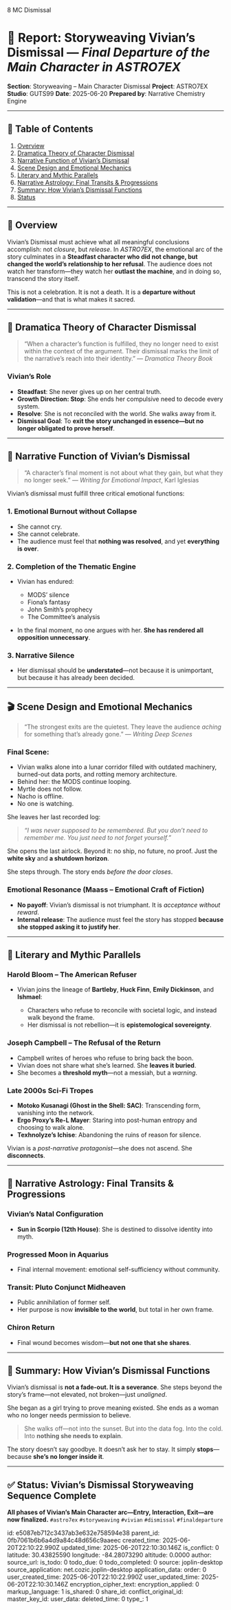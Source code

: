 8 MC Dismissal 

# 📘 Report: Storyweaving Vivian’s Dismissal — *Final Departure of the Main Character in ASTRO7EX*

**Section**: Storyweaving – Main Character Dismissal
**Project**: ASTRO7EX
**Studio**: GUTS99
**Date**: 2025-06-20
**Prepared by**: Narrative Chemistry Engine

---

## 📓 Table of Contents

1. [Overview](#overview)
2. [Dramatica Theory of Character Dismissal](#dramatica-theory-of-character-dismissal)
3. [Narrative Function of Vivian’s Dismissal](#narrative-function-of-vivian’s-dismissal)
4. [Scene Design and Emotional Mechanics](#scene-design-and-emotional-mechanics)
5. [Literary and Mythic Parallels](#literary-and-mythic-parallels)
6. [Narrative Astrology: Final Transits & Progressions](#narrative-astrology-final-transits--progressions)
7. [Summary: How Vivian’s Dismissal Functions](#summary-how-vivian’s-dismissal-functions)
8. [Status](#status)

---

## 🧠 Overview

Vivian’s Dismissal must achieve what all meaningful conclusions accomplish: not *closure*, but *release*. In *ASTRO7EX*, the emotional arc of the story culminates in a **Steadfast character who did not change, but changed the world’s relationship to her refusal**. The audience does not watch her transform—they watch her **outlast the machine**, and in doing so, transcend the story itself.

This is not a celebration.
It is not a death.
It is a **departure without validation**—and that is what makes it sacred.

---

## 🧱 Dramatica Theory of Character Dismissal

> “When a character’s function is fulfilled, they no longer need to exist within the context of the argument. Their dismissal marks the limit of the narrative’s reach into their identity.”
> — *Dramatica Theory Book*

### **Vivian’s Role**

* **Steadfast**: She never gives up on her central truth.
* **Growth Direction: Stop**: She ends her compulsive need to decode every system.
* **Resolve**: She is not reconciled with the world. She walks away from it.
* **Dismissal Goal**: To **exit the story unchanged in essence—but no longer obligated to prove herself**.

---

## 🧰 Narrative Function of Vivian’s Dismissal

> “A character’s final moment is not about what they gain, but what they no longer seek.”
> — *Writing for Emotional Impact*, Karl Iglesias

Vivian’s dismissal must fulfill three critical emotional functions:

### **1. Emotional Burnout without Collapse**

* She cannot cry.
* She cannot celebrate.
* The audience must feel that **nothing was resolved**, and yet **everything is over**.

### **2. Completion of the Thematic Engine**

* Vivian has endured:

  * MODS’ silence
  * Fiona’s fantasy
  * John Smith’s prophecy
  * The Committee’s analysis
* In the final moment, no one argues with her.
  **She has rendered all opposition unnecessary**.

### **3. Narrative Silence**

* Her dismissal should be **understated**—not because it is unimportant, but because it has already been decided.

---

## 🎬 Scene Design and Emotional Mechanics

> “The strongest exits are the quietest. They leave the audience *aching* for something that’s already gone.”
> — *Writing Deep Scenes*

### **Final Scene:**

* Vivian walks alone into a lunar corridor filled with outdated machinery, burned-out data ports, and rotting memory architecture.
* Behind her: the MODS continue looping.
* Myrtle does not follow.
* Nacho is offline.
* No one is watching.

She leaves her last recorded log:

> *“I was never supposed to be remembered. But you don’t need to remember me. You just need to not forget yourself.”*

She opens the last airlock.
Beyond it: no ship, no future, no proof.
Just the **white sky** and **a shutdown horizon**.

She steps through.
The story ends *before the door closes*.

### **Emotional Resonance (Maass – Emotional Craft of Fiction)**

* **No payoff**: Vivian’s dismissal is not triumphant. It is *acceptance without reward*.
* **Internal release**: The audience must feel the story has stopped **because she stopped asking it to justify her**.

---

## 📖 Literary and Mythic Parallels

### **Harold Bloom – The American Refuser**

* Vivian joins the lineage of **Bartleby**, **Huck Finn**, **Emily Dickinson**, and **Ishmael**:

  * Characters who refuse to reconcile with societal logic, and instead walk beyond the frame.
  * Her dismissal is not rebellion—it is **epistemological sovereignty**.

### **Joseph Campbell – The Refusal of the Return**

* Campbell writes of heroes who refuse to bring back the boon.
* Vivian does not share what she’s learned. She **leaves it buried**.
* She becomes a **threshold myth**—not a messiah, but a *warning*.

### **Late 2000s Sci-Fi Tropes**

* **Motoko Kusanagi (Ghost in the Shell: SAC)**: Transcending form, vanishing into the network.
* **Ergo Proxy’s Re-L Mayer**: Staring into post-human entropy and choosing to walk alone.
* **Texhnolyze’s Ichise**: Abandoning the ruins of reason for silence.

Vivian is a *post-narrative protagonist*—she does not ascend. She **disconnects**.

---

## 🌌 Narrative Astrology: Final Transits & Progressions

### **Vivian’s Natal Configuration**

* **Sun in Scorpio (12th House)**: She is destined to dissolve identity into myth.

### **Progressed Moon in Aquarius**

* Final internal movement: emotional self-sufficiency without community.

### **Transit: Pluto Conjunct Midheaven**

* Public annihilation of former self.
* Her purpose is now **invisible to the world**, but total in her own frame.

### **Chiron Return**

* Final wound becomes wisdom—**but not one that she shares**.

---

## 🎯 Summary: How Vivian’s Dismissal Functions

Vivian’s dismissal is **not a fade-out. It is a severance**. She steps beyond the story’s frame—not elevated, not broken—just *unaligned*.

She began as a girl trying to prove meaning existed.
She ends as a woman who no longer needs permission to believe.

> She walks off—not into the sunset.
> But into the data fog.
> Into the cold.
> Into **nothing she needs to explain**.

The story doesn’t say goodbye.
It doesn’t ask her to stay.
It simply **stops**—because **she’s no longer inside it**.

---

## ✅ Status: Vivian’s Dismissal Storyweaving Sequence Complete

**All phases of Vivian’s Main Character arc—Entry, Interaction, Exit—are now finalized.**
`#astro7ex` `#storyweaving` `#vivian` `#dismissal` `#finaldeparture`


id: e5087eb712c3437ab3e632e758594e38
parent_id: 0fb7061b6b6a4d9a84c48d656c9aaeec
created_time: 2025-06-20T22:10:22.990Z
updated_time: 2025-06-20T22:10:30.146Z
is_conflict: 0
latitude: 30.43825590
longitude: -84.28073290
altitude: 0.0000
author: 
source_url: 
is_todo: 0
todo_due: 0
todo_completed: 0
source: joplin-desktop
source_application: net.cozic.joplin-desktop
application_data: 
order: 0
user_created_time: 2025-06-20T22:10:22.990Z
user_updated_time: 2025-06-20T22:10:30.146Z
encryption_cipher_text: 
encryption_applied: 0
markup_language: 1
is_shared: 0
share_id: 
conflict_original_id: 
master_key_id: 
user_data: 
deleted_time: 0
type_: 1